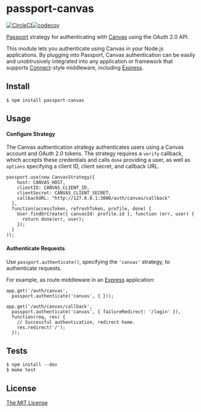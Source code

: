 # passport-canvas

[![CircleCI](https://circleci.com/gh/feedbackfruits/passport-canvas.svg?style=shield)](https://circleci.com/gh/feedbackfruits/passport-canvas)[![codecov](https://codecov.io/gh/feedbackfruits/passport-canvas/branch/master/graph/badge.svg)](https://codecov.io/gh/feedbackfruits/passport-canvas)


[Passport](http://passportjs.org/) strategy for authenticating with [Canvas](https://github.com/instructure/canvas-lms)
using the OAuth 2.0 API.

This module lets you authenticate using Canvas in your Node.js applications.
By plugging into Passport, Canvas authentication can be easily and
unobtrusively integrated into any application or framework that supports
[Connect](http://www.senchalabs.org/connect/)-style middleware, including
[Express](http://expressjs.com/).

## Install

    $ npm install passport-canvas

## Usage

#### Configure Strategy

The Canvas authentication strategy authenticates users using a Canvas account
and OAuth 2.0 tokens.  The strategy requires a `verify` callback, which accepts
these credentials and calls `done` providing a user, as well as `options`
specifying a client ID, client secret, and callback URL.

    passport.use(new CanvasStrategy({
        host: CANVAS_HOST,
        clientID: CANVAS_CLIENT_ID,
        clientSecret: CANVAS_CLIENT_SECRET,
        callbackURL: "http://127.0.0.1:3000/auth/canvas/callback"
      },
      function(accessToken, refreshToken, profile, done) {
        User.findOrCreate({ canvasId: profile.id }, function (err, user) {
          return done(err, user);
        });
      }
    ));

#### Authenticate Requests

Use `passport.authenticate()`, specifying the `'canvas'` strategy, to
authenticate requests.

For example, as route middleware in an [Express](http://expressjs.com/)
application:

    app.get('/auth/canvas',
      passport.authenticate('canvas', { }));

    app.get('/auth/canvas/callback',
      passport.authenticate('canvas', { failureRedirect: '/login' }),
      function(req, res) {
        // Successful authentication, redirect home.
        res.redirect('/');
      });

## Tests

    $ npm install --dev
    $ make test

## License

[The MIT License](http://opensource.org/licenses/MIT)
